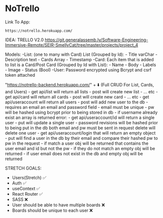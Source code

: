 # NoTrello
Link To App: 
    
    https://notrello.herokuapp.com/

IDEA: TRELLO V2.0
https://git.generalassemb.ly/Software-Engineering-Immersive-Remote/SEIR-SmellyCat/tree/master/projects/project_4

Models:
-List: (one to many with Card)
    List (Grouped by Id):
        - Title varChar
        - Description text
        - Cards Array
        - Timestamp
-Card: Each item that is added to list is a Card/Post
    Card (Grouped by Id with List):
        - Name
        - Body
        - Labels
        - Image
        - Status (Bool)
-User: Password encrypted using Bcrypt and csrf token attached

"https://notrello-backend.herokuapp.com/" + ⬇️
    (Full CRUD For List, Cards, and Users)
    - get api/list will return all lists
        - post will create new list
        - ... etc
    - get api/card will return all cards
        - post will create new card
        - ... etc
    - get api/useraccount will return all users 
        - post will add new user to the db
            - requires an email an email and password field 
        - email must be unique
        - pw will be hashed using bcrypt prior to being stored in db
        - if username already exist an array is returned 
            error: 
    - get api/useraccount/id will return a single user
        - put will update a single user - password revisions will be hashed prior to being put in the db
        both email and pw must be sent in request
        delete will delete one user
    - get api/useraccount/login that will return an empty object
        - put will find a user in the db by their email and compare their hashed pw to pw in the request
        - if match a user obj will be returned that contains the user email and id but not the pw
        - if they do not match an empty obj will be returned 
        - if user email does not exist in the db and empty obj will be returned

STRETCH GOALS:
- Users(Stretch) ✅
- Auth ✅
- useContext ✅
- React Router ✅
- SASS ❌
- User should be able to have multiple boards ❌
- Boards should be unique to each user ❌





